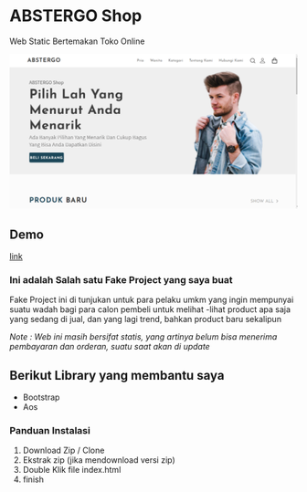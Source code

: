 # ABSTERGO Shop
Web Static Bertemakan Toko Online 

![Preview ABSTERGO Shop](/Abstergo-Shop.png "Preview ABSTERGO Shop")


## Demo
[link](https://diifrnnd26.github.io/ABSTERGO-Shop/)

### Ini adalah Salah satu Fake Project yang saya buat

Fake Project ini di tunjukan untuk para pelaku umkm yang ingin mempunyai suatu wadah bagi para calon pembeli untuk melihat -lihat 
product apa saja yang sedang di jual, dan yang lagi trend, bahkan product baru sekalipun

*Note : Web ini masih bersifat statis, yang artinya belum bisa menerima pembayaran dan orderan, suatu saat akan di update*

## Berikut Library yang membantu saya 
* Bootstrap
* Aos

### Panduan Instalasi
1. Download Zip / Clone
2. Ekstrak zip (jika mendownload versi zip)
3. Double Klik file index.html
4. finish
